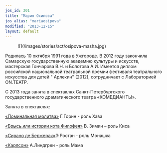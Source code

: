 ```yaml
---
jos_id: 301
title: "Мария Осипова"
jos_alias: "mariaosipova"
modified: "2013-12-15"
layout: default
---
```


<figure>
![](/images/stories/act/osipova-masha.jpg)
</figure>

Родилась 10 октября 1991 года в Ужгороде. В 2012 году закончила Самарскую государственную академию культуры и искусств, мастерская Гончарова В.Н. и Болотова А.И. Имеется диплом российской национальной театральной премии фестиваля театрального искусства для детей " Арлекин" (2012), сотрудничает с Лабораторией ON.ТЕАТР.

С 2013 года занята в спектаклях Санкт-Петербургского государственного драматического театра «КОМЕДИАНТЫ».

Занята в спектаклях:

[«Поминальная молитва»](97-pominalnaia-molitva.html) Г.Горин - роль Хава

[«Брысь,или истории кота Филофея»](40-bris-ili-istoria-kota-filifeia.html) В. Зимин – роль Киса

[«Сирано де Бержерак»](60-sirano-de-bergerak.html)Э.Ростан - роль Монашка

[«Карлсон»](147-karlson.html) А.Линдгрен - роль Мама

